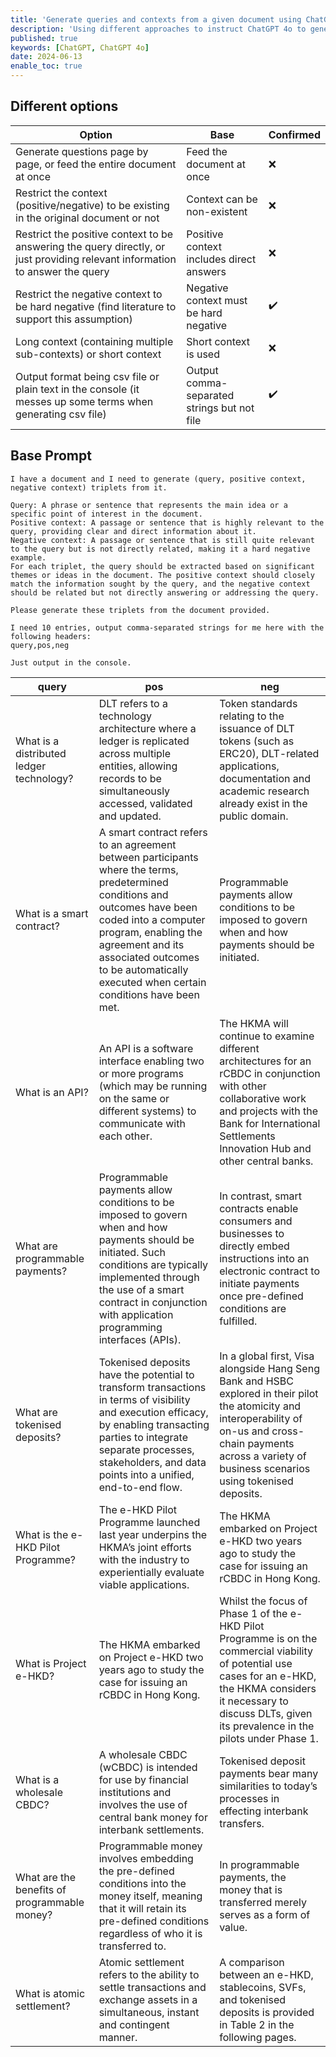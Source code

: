 ```yaml
---
title: 'Generate queries and contexts from a given document using ChatGPT 4o'
description: 'Using different approaches to instruct ChatGPT 4o to generate queries and contexts, and making comparisons.'
published: true
keywords: [ChatGPT, ChatGPT 4o]
date: 2024-06-13
enable_toc: true
---
```

## Different options
|Option                                      |Base                                                                                                                                                                                                                                                                               |Confirmed                                                                                                                                                                                                                      |
|--------------------------------------------|-----------------------------------------------------------------------------------------------------------------------------------------------------------------------------------------------------------------------------------------------------------------------------------|-------------------------------------------------------------------------------------------------------------------------------------------------------------------------------------------------------------------------------|
|Generate questions page by page, or feed the entire document at once|Feed the document at once                                                                                                                                                                                                                                                          |:x:                                                                                                                                                                                                                            |
|Restrict the context (positive/negative) to be existing in the original document or not|Context can be non-existent                                                                                                                                                                                                                                                        |:x:                                                                                                                                                                                                                            |
|Restrict the positive context to be answering the query directly, or just providing relevant information to answer the query|Positive context includes direct answers                                                                                                                                                                                                                                           |:x:                                                                                                                                                                                                                            |
|Restrict the negative context to be hard negative (find literature to support this assumption)|Negative context must be hard negative                                                                                                                                                                                                                                             |:heavy_check_mark:                                                                                                                                                                                                             |
|Long context (containing multiple sub-contexts) or short context|Short context is used                                                                                                                                                                                                                                                              |:x:                                                                                                                                                                                                                            |
|Output format being csv file or plain text in the console (it messes up some terms when generating csv file)|Output comma-separated strings but not file                                                                                                                                                                                                                                        |:heavy_check_mark:                                                                                                                                                                                                             |

## Base Prompt
```
I have a document and I need to generate (query, positive context, negative context) triplets from it.

Query: A phrase or sentence that represents the main idea or a specific point of interest in the document.
Positive context: A passage or sentence that is highly relevant to the query, providing clear and direct information about it.
Negative context: A passage or sentence that is still quite relevant to the query but is not directly related, making it a hard negative example.
For each triplet, the query should be extracted based on significant themes or ideas in the document. The positive context should closely match the information sought by the query, and the negative context should be related but not directly answering or addressing the query.

Please generate these triplets from the document provided.

I need 10 entries, output comma-separated strings for me here with the following headers:
query,pos,neg

Just output in the console.
```

|query                                       |pos                                                                                                                                                                                                                                                                                |neg                                                                                                                                                                                                                            |
|--------------------------------------------|-----------------------------------------------------------------------------------------------------------------------------------------------------------------------------------------------------------------------------------------------------------------------------------|-------------------------------------------------------------------------------------------------------------------------------------------------------------------------------------------------------------------------------|
|What is a distributed ledger technology?    |DLT refers to a technology architecture where a ledger is replicated across multiple entities, allowing records to be simultaneously accessed, validated and updated.                                                                                                              |Token standards relating to the issuance of DLT tokens (such as ERC20), DLT-related applications, documentation and academic research already exist in the public domain.                                                      |
|What is a smart contract?                   |A smart contract refers to an agreement between participants where the terms, predetermined conditions and outcomes have been coded into a computer program, enabling the agreement and its associated outcomes to be automatically executed when certain conditions have been met.|Programmable payments allow conditions to be imposed to govern when and how payments should be initiated.                                                                                                                      |
|What is an API?                             |An API is a software interface enabling two or more programs (which may be running on the same or different systems) to communicate with each other.                                                                                                                               |The HKMA will continue to examine different architectures for an rCBDC in conjunction with other collaborative work and projects with the Bank for International Settlements Innovation Hub and other central banks.           |
|What are programmable payments?             |Programmable payments allow conditions to be imposed to govern when and how payments should be initiated. Such conditions are typically implemented through the use of a smart contract in conjunction with application programming interfaces (APIs).                             |In contrast, smart contracts enable consumers and businesses to directly embed instructions into an electronic contract to initiate payments once pre-defined conditions are fulfilled.                                        |
|What are tokenised deposits?                |Tokenised deposits have the potential to transform transactions in terms of visibility and execution efficacy, by enabling transacting parties to integrate separate processes, stakeholders, and data points into a unified, end-to-end flow.                                     |In a global first, Visa alongside Hang Seng Bank and HSBC explored in their pilot the atomicity and interoperability of on-us and cross-chain payments across a variety of business scenarios using tokenised deposits.        |
|What is the e-HKD Pilot Programme?          |The e-HKD Pilot Programme launched last year underpins the HKMA’s joint efforts with the industry to experientially evaluate viable applications.                                                                                                                                  |The HKMA embarked on Project e-HKD two years ago to study the case for issuing an rCBDC in Hong Kong.                                                                                                                          |
|What is Project e-HKD?                      |The HKMA embarked on Project e-HKD two years ago to study the case for issuing an rCBDC in Hong Kong.                                                                                                                                                                              |Whilst the focus of Phase 1 of the e-HKD Pilot Programme is on the commercial viability of potential use cases for an e-HKD, the HKMA considers it necessary to discuss DLTs, given its prevalence in the pilots under Phase 1.|
|What is a wholesale CBDC?                   |A wholesale CBDC (wCBDC) is intended for use by financial institutions and involves the use of central bank money for interbank settlements.                                                                                                                                       |Tokenised deposit payments bear many similarities to today’s processes in effecting interbank transfers.                                                                                                                       |
|What are the benefits of programmable money?|Programmable money involves embedding the pre-defined conditions into the money itself, meaning that it will retain its pre-defined conditions regardless of who it is transferred to.                                                                                             |In programmable payments, the money that is transferred merely serves as a form of value.                                                                                                                                      |
|What is atomic settlement?                  |Atomic settlement refers to the ability to settle transactions and exchange assets in a simultaneous, instant and contingent manner.                                                                                                                                               |A comparison between an e-HKD, stablecoins, SVFs, and tokenised deposits is provided in Table 2 in the following pages.                                                                                                        |

